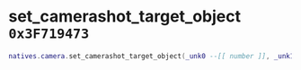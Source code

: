 # set_camerashot_target_object `0x3F719473`

```lua
natives.camera.set_camerashot_target_object(_unk0 --[[ number ]], _unk1 --[[ number ]], _unk2 --[[ number ]])
```